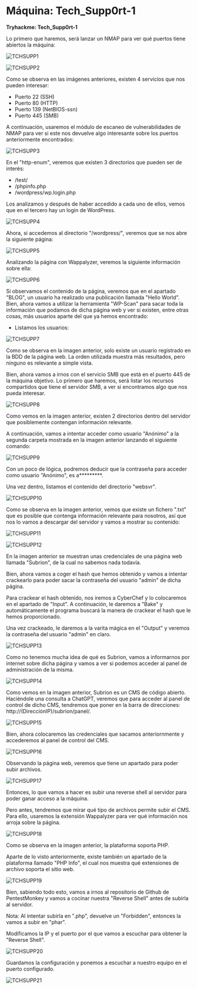 # Máquina: Tech_Supp0rt-1

**Tryhackme: Tech_Supp0rt-1**

Lo primero que haremos, será lanzar un NMAP para ver qué puertos tiene abiertos la máquina:

![TCHSUPP1](https://github.com/AntonioPC94/Tech_Supp0rt-1/blob/1d634cc0db32dfb86052946b2c31ae495d962246/img/TCHSUPP1.png)

![TCHSUPP2](https://github.com/AntonioPC94/Tech_Supp0rt-1/blob/1d634cc0db32dfb86052946b2c31ae495d962246/img/TCHSUPP2.png)

Como se observa en las imágenes anteriores, existen 4 servicios que nos pueden interesar:

- Puerto 22 (SSH)
- Puerto 80 (HTTP)
- Puerto 139 (NetBIOS-ssn)
- Puerto 445 (SMB)

A continuación, usaremos el módulo de escaneo de vulnerabilidades de NMAP para ver si este nos devuelve algo interesante sobre los puertos anteriormente encontrados:

![TCHSUPP3](https://github.com/AntonioPC94/Tech_Supp0rt-1/blob/1d634cc0db32dfb86052946b2c31ae495d962246/img/TCHSUPP3.png)

En el "http-enum", veremos que existen 3 directorios que pueden ser de interés:

- /test/
- /phpinfo.php
- /wordpress/wp.login.php

Los analizamos y después de haber accedido a cada uno de ellos, vemos que en el tercero hay un login de WordPress.

![TCHSUPP4](https://github.com/AntonioPC94/Tech_Supp0rt-1/blob/1d634cc0db32dfb86052946b2c31ae495d962246/img/TCHSUPP4.png)

Ahora, si accedemos al directorio "/wordpress/", veremos que se nos abre la siguiente página:

![TCHSUPP5](https://github.com/AntonioPC94/Tech_Supp0rt-1/blob/1d634cc0db32dfb86052946b2c31ae495d962246/img/TCHSUPP5.png)

Analizando la página con Wappalyzer, veremos la siguiente información sobre ella:

![TCHSUPP6](https://github.com/AntonioPC94/Tech_Supp0rt-1/blob/1d634cc0db32dfb86052946b2c31ae495d962246/img/TCHSUPP6.png)

Si observamos el contenido de la página, veremos que en el apartado "BLOG", un usuario ha realizado una publicación llamada "Hello World". Bien, ahora vamos a utilizar la herramienta "WP-Scan" para sacar toda la información que podamos de dicha página web y ver si existen, entre otras cosas, más usuarios aparte del que ya hemos encontrado:

- Listamos los usuarios:

![TCHSUPP7](https://github.com/AntonioPC94/Tech_Supp0rt-1/blob/1d634cc0db32dfb86052946b2c31ae495d962246/img/TCHSUPP7.png)

Como se observa en la imagen anterior, solo existe un usuario registrado en la BDD de la página web. La orden utilizada muestra más resultados, pero ninguno es relevante a simple vista.

Bien, ahora vamos a irnos con el servicio SMB que está en el puerto 445 de la máquina objetivo. Lo primero que haremos, será listar los recursos compartidos que tiene el servidor SMB, a ver si encontramos algo que nos pueda interesar.

![TCHSUPP8](https://github.com/AntonioPC94/Tech_Supp0rt-1/blob/55e9009fd6049e4bab18a289504ca8550cb14897/img/TCHSUPP8.png)

Como vemos en la imagen anterior, existen 2 directorios dentro del servidor que posiblemente contengan información relevante.

A continuación, vamos a intentar acceder como usuario "Anónimo" a la segunda carpeta mostrada en la imagen anterior lanzando el siguiente comando:

![TCHSUPP9](https://github.com/AntonioPC94/Tech_Supp0rt-1/blob/55e9009fd6049e4bab18a289504ca8550cb14897/img/TCHSUPP9.png)

Con un poco de lógica, podremos deducir que la contraseña para acceder como usuario "Anónimo", es a*********.

Una vez dentro, listamos el contenido del directorio "websvr".

![TCHSUPP10](https://github.com/AntonioPC94/Tech_Supp0rt-1/blob/55e9009fd6049e4bab18a289504ca8550cb14897/img/TCHSUPP10.png)

Como se observa en la imagen anterior, vemos que existe un fichero ".txt" que es posible que contenga información relevante para nosotros, así que nos lo vamos a descargar del servidor y vamos a mostrar su contenido:

![TCHSUPP11](https://github.com/AntonioPC94/Tech_Supp0rt-1/blob/55e9009fd6049e4bab18a289504ca8550cb14897/img/TCHSUPP11.png)

![TCHSUPP12](https://github.com/AntonioPC94/Tech_Supp0rt-1/blob/55e9009fd6049e4bab18a289504ca8550cb14897/img/TCHSUPP12.png)

En la imagen anterior se muestran unas credenciales de una página web llamada "Subrion", de la cual no sabemos nada todavía.

Bien, ahora vamos a coger el hash que hemos obtenido y vamos a intentar crackearlo para poder sacar la contraseña del usuario "admin" de dicha página.

Para crackear el hash obtenido, nos iremos a CyberChef y lo colocaremos en el apartado de "Input". A continuación, le daremos a "Bake" y automáticamente el programa buscará la manera de crackear el hash que le hemos proporcionado.

Una vez crackeado, le daremos a la varita mágica en el "Output" y veremos la contraseña del usuario "admin" en claro.

![TCHSUPP13](https://github.com/AntonioPC94/Tech_Supp0rt-1/blob/55e9009fd6049e4bab18a289504ca8550cb14897/img/TCHSUPP13.png)

Como no tenemos mucha idea de qué es Subrion, vamos a informarnos por internet sobre dicha página y vamos a ver si podemos acceder al panel de administración de la misma.

![TCHSUPP14](https://github.com/AntonioPC94/Tech_Supp0rt-1/blob/55e9009fd6049e4bab18a289504ca8550cb14897/img/TCHSUPP14.png)

Como vemos en la imagen anterior, Subrion es un CMS de código abierto. Haciéndole una consulta a ChatGPT, veremos que para acceder al panel de control de dicho CMS, tendremos que poner en la barra de direcciones: http://(DirecciónIP)/subrion/panel/.

![TCHSUPP15](https://github.com/AntonioPC94/Tech_Supp0rt-1/blob/55e9009fd6049e4bab18a289504ca8550cb14897/img/TCHSUPP15.png)

Bien, ahora colocaremos las credenciales que sacamos anteriornmente y accederemos al panel de control del CMS.

![TCHSUPP16]()

Observando la página web, veremos que tiene un apartado para poder subir archivos.

![TCHSUPP17]()

Entonces, lo que vamos a hacer es subir una reverse shell al servidor para poder ganar acceso a la máquina.

Pero antes, tendremos que mirar qué tipo de archivos permite subir el CMS. Para ello, usaremos la extensión Wappalyzer para ver qué información nos arroja sobre la página.

![TCHSUPP18]()

Como se observa en la imagen anterior, la plataforma soporta PHP.

Aparte de lo visto anteriormente, existe también un apartado de la plataforma llamado "PHP Info", el cual nos muestra qué extensiones de archivo soporta el sitio web.

![TCHSUPP19]()

Bien, sabiendo todo esto, vamos a irnos al repositorio de Github de PentestMonkey y vamos a cocinar nuestra "Reverse Shell" antes de subirla al servidor.

Nota: Al intentar subirla en ".php", devuelve un "Forbidden", entonces la vamos a subir en "phar".

Modificamos la IP y el puerto por el que vamos a escuchar para obtener la "Reverse Shell".

![TCHSUPP20]()

Guardamos la configuración y ponemos a escuchar a nuestro equipo en el puerto configurado.

![TCHSUPP21]()




















